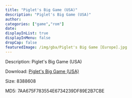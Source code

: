 ```yaml
---
title: "Piglet's Big Game (USA)"
description: "Piglet's Big Game (USA)"
author: 
categories: ["game","rom"]
date: 
displayInList: true
displayInMenu: false
dropCap: false
featuredImage: /img/gba/Piglet's Big Game [Europe].jpg
---
```


Description: Piglet's Big Game (USA)

Download: <a style="text-decoration:underline;" href="https://mega.nz/#!aLZCjCaL!kclMGRNT6R9KWJEpGumf_6LwmFFobLyzt5D3w5eJPnA" target = "_blank" rel = "nofollow" > Piglet's Big Game (USA)</a>

Size: 8388608

MD5: 7AA675F783554E6734239DF89E2B7CBE

